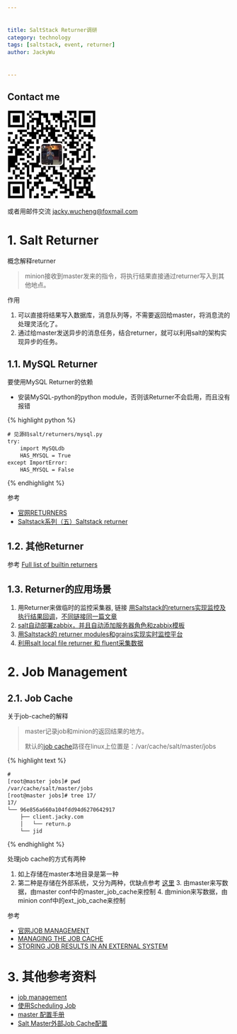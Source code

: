 ```yaml
---

   
title: SaltStack Returner调研  
category: technology  
tags: [saltstack, event, returner]  
author: JackyWu  
  

---
```


## Contact me

![](/assets/images/weixin-pic-jackywu.jpg)

或者用邮件交流 <a href="mailto:jacky.wucheng@foxmail.com">jacky.wucheng@foxmail.com</a>

# 1. Salt Returner

概念解释returner

>minion接收到master发来的指令，将执行结果直接通过returner写入到其他地点。

作用

1. 可以直接将结果写入数据库，消息队列等，不需要返回给master，将消息流的处理灵活化了。
2. 通过给master发送异步的消息任务，结合returner，就可以利用salt的架构实现异步的任务。


## 1.1. MySQL Returner

要使用MySQL Returner的依赖

* 安装MySQL-python的python module，否则该Returner不会启用，而且没有报错

{% highlight  python %}

    # 见源码salt/returners/mysql.py
    try:
        import MySQLdb
        HAS_MYSQL = True
    except ImportError:
        HAS_MYSQL = False

{% endhighlight %} 

参考

- [官网RETURNERS](https://docs.saltstack.com/en/latest/ref/returners/index.html)
- [Saltstack系列（五）Saltstack returner](http://blog.cunss.com/?p=282)

## 1.2. 其他Returner

参考 [Full list of builtin returners](https://docs.saltstack.com/en/latest/ref/returners/all/index.html#all-salt-returners)


## 1.3. Returner的应用场景

1. 用Returner来做临时的监控采集器, 链接 [用Saltstack的returners实现监控及执行结果回调](http://rfyiamcool.blog.51cto.com/1030776/1264438)，[不同链接同一篇文章](http://rfyiamcool.blog.51cto.com/1030776/1264438)
2. [salt自动部署zabbix，并且自动添加服务器角色和zabbix模板](http://yoyolive.com/saltstack/2014/06/16/saltstack-zabbix-monitor.html)
3. [用Saltstack的 returner modules和grains实现实时监控平台](http://rfyiamcool.blog.51cto.com/1030776/1266437)
4. [利用salt local file returner 和 fluent采集数据](http://bbs.linuxtone.org/thread-24213-1-1.html)

# 2. Job Management

## 2.1. Job Cache

关于job-cache的解释

> master记录job和minion的返回结果的地方。
> 
> 默认的[job cache](https://docs.saltstack.com/en/develop/topics/jobs/job_cache.html)路径在linux上位置是：/var/cache/salt/master/jobs
> 


{% highlight  text %}

    #
    [root@master jobs]# pwd
    /var/cache/salt/master/jobs
    [root@master jobs]# tree 17/
    17/
    └── 96e856a660a104fdd94d6270642917
        ├── client.jacky.com
        │   └── return.p
        └── jid
        
{% endhighlight %} 

处理job cache的方式有两种

1. 如上存储在master本地目录是第一种
2. 第二种是存储在外部系统，又分为两种，优缺点参考 [这里](https://salt.readthedocs.org/en/stable/topics/jobs/external_cache.html)
    3. 由master来写数据，由master conf中的master_job_cache来控制
    4. 由minion来写数据，由minion conf中的ext_job_cache来控制


参考

- [官网JOB MANAGEMENT](https://docs.saltstack.com/en/latest/topics/jobs/index.html)
- [MANAGING THE JOB CACHE](https://docs.saltstack.com/en/develop/topics/jobs/job_cache.html)
- [STORING JOB RESULTS IN AN EXTERNAL SYSTEM](https://salt.readthedocs.org/en/stable/topics/jobs/external_cache.html)



# 3. 其他参考资料

- [job management](https://docs.saltstack.com/en/latest/topics/jobs/index.html)
- [使用Scheduling Job](https://docs.saltstack.com/en/latest/topics/jobs/index.html#scheduling-jobs)
- [master 配置手册](https://docs.saltstack.com/en/latest/ref/configuration/master.html#master-job-cache)
- [Salt Master外部Job Cache配置](http://pengyao.org/saltstack-master-external-job-cache.html)
